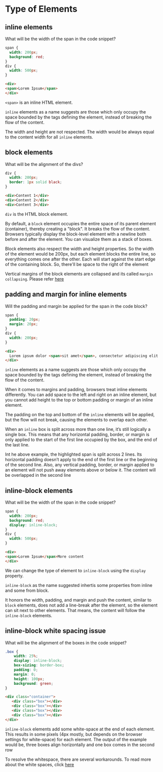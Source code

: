 # Type of Elements

## inline elements

What will be the width of the span in the code snippet?

```CSS
span {
  width: 200px;
  background: red;
}
div {
  width: 500px;
}
```
```HTML
<div>
<span>Lorem Ipsum</span>
</div>
```
`<span>` is an inline HTML element.

`inline` elements as a name suggests are those which only occupy the space bounded by the tags defining the element, instead of breaking the flow of the content.

The width and height are not respected. The width would be always equal to the content width for all `inline` elements.

## block elements

What will be the alignment of the divs?

```CSS
div {
  width: 200px;
  border: 1px solid black;
}
```
```HTML
<div>Content 1</div>
<div>Content 2</div>
<div>Content 3</div>
```

`div` is the HTML block element.

By default, a `block` element occupies the entire space of its parent element (container), thereby creating a "block". It breaks the flow of the content. Browsers typically display the block-level element with a newline both before and after the element. You can visualize them as a stack of boxes.

Block elements also respect the width and height properties. So the width of the element would be 200px, but each element blocks the entire line, so everything comes one after the other. Each will start against the start edge of the containing block. So, there'll be space to the right of the element

Vertical margins of the block elements are collapsed and its called `margin collapsing`. Please refer [here](https://github.com/markandan/Frontend-Focus/tree/master/CSS/collapse-margin)

## padding and margin for inline elements

Will the padding and margin be applied for the span in the code block?
```CSS
span {
  padding: 20px;
  margin: 20px;
}
div {
  width: 200px;
}
```
```HTML
<div>
  Lorem ipsum dolor <span>sit amet</span>, consectetur adipiscing elit. Aliquam quis convallis lectus. Nam ligula elit, vestibulum pharetra vehicula sed, placerat sed felis. Nunc sed lorem ut urna pellentesque gravida vel eu est. Vestibulum volutpat euismod mattis. Pellentesque nec suscipit nibh. Nullam hendrerit et nibh ut placerat. Duis sit amet pharetra ipsum. Curabitur lacinia aliquam gravida.
</div>
```
`inline` elements as a name suggests are those which only occupy the space bounded by the tags defining the element, instead of breaking the flow of the content.

When it comes to margins and padding, browsers treat inline elements differently. You can add space to the left and right on an inline element, but you cannot add height to the top or bottom padding or margin of an inline element.

The padding on the top and bottom of the `inline` elements will be applied, but the flow will not break, causing the elements to overlap each other.

When an `inline` box is split across more than one line, it’s still logically a single box. This means that any horizontal padding, border, or margin is only applied to the start of the first line occupied by the box, and the end of the last line.

Int he above example, the highlighted span is split across 2 lines. Its horizontal padding doesn’t apply to the end of the first line or the beginning of the second line. Also, any vertical padding, border, or margin applied to an element will not push away elements above or below it. The content will be overlapped in the second line

## inline-block elements

What will be the width of the span in the code snippet?

```CSS
span {
  width: 200px;
  background: red;
  display: inline-block;
}
div {
  width: 500px;
}
```
```HTML
<div>
<span>Lorem Ipsum</span>More content
</div>
```

We can change the type of element to `inline-block` using the `display` property.

`inline-block` as the name suggested inhertis some properties from inline and some from block.

It honors the width, padding, and margin and push the content, similar to `block` elements, does not add a line-break after the element, so the element can sit next to other elements. That means, the content will follow the `inline-block` elements.

## inline-block white spacing issue

What will be the alignment of the boxes in the code snippet?
```CSS
.box {
    width: 25%;
    display: inline-block;
    box-sizing: border-box;
    padding: 0;
    margin: 0;
    height: 100px;
    background: green;
}
```
```HTML
<div class="container">
   <div class="box"></div>
   <div class="box"></div>
   <div class="box"></div>
   <div class="box"></div>
</div>
```
`inline-block` elements add some white-space at the end of each element. This results in some pixels (4px mostly, but depends on the browser settings for white-space) for each element. The output of the example would be, three boxes align horizontally and one box comes in the second row

To resolve the whitespace, there are several workarounds. To read more about the white spaces, click [here](https://developer.mozilla.org/en-US/docs/Web/API/Document_Object_Model/Whitespace)